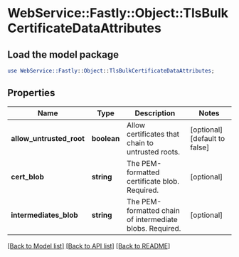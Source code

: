 # WebService::Fastly::Object::TlsBulkCertificateDataAttributes

## Load the model package
```perl
use WebService::Fastly::Object::TlsBulkCertificateDataAttributes;
```

## Properties
Name | Type | Description | Notes
------------ | ------------- | ------------- | -------------
**allow_untrusted_root** | **boolean** | Allow certificates that chain to untrusted roots. | [optional] [default to false]
**cert_blob** | **string** | The PEM-formatted certificate blob. Required. | [optional] 
**intermediates_blob** | **string** | The PEM-formatted chain of intermediate blobs. Required. | [optional] 

[[Back to Model list]](../README.md#documentation-for-models) [[Back to API list]](../README.md#documentation-for-api-endpoints) [[Back to README]](../README.md)


